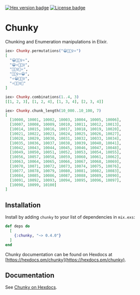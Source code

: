 [![Hex version badge](https://img.shields.io/hexpm/v/chunky.svg)](https://hex.pm/packages/chunky)
[![License badge](https://img.shields.io/hexpm/l/chunky.svg)](https://github.com/patricknevindwyer/chunky/blob/master/LICENSE)

# Chunky

Chunking and Enumeration manipulations in Elixir.

```elixir
iex> Chunky.permutations("😀🤷🏽‍♀️⭐️")
[
  "😀🤷🏽‍♀️⭐️", 
  "😀⭐️🤷🏽‍♀️", 
  "🤷🏽‍♀️😀⭐️", 
  "🤷🏽‍♀️⭐️😀", 
  "⭐️😀🤷🏽‍♀️", 
  "⭐️🤷🏽‍♀️😀"
]

iex> Chunky.combinations(1..4, 3)
[[1, 2, 3], [1, 2, 4], [1, 3, 4], [2, 3, 4]]

iex> Chunky.chunk_length(10_000..10_100, 7)
[
  [10000, 10001, 10002, 10003, 10004, 10005, 10006],
  [10007, 10008, 10009, 10010, 10011, 10012, 10013],
  [10014, 10015, 10016, 10017, 10018, 10019, 10020],
  [10021, 10022, 10023, 10024, 10025, 10026, 10027],
  [10028, 10029, 10030, 10031, 10032, 10033, 10034], 
  [10035, 10036, 10037, 10038, 10039, 10040, 10041],
  [10042, 10043, 10044, 10045, 10046, 10047, 10048],
  [10049, 10050, 10051, 10052, 10053, 10054, 10055],
  [10056, 10057, 10058, 10059, 10060, 10061, 10062],
  [10063, 10064, 10065, 10066, 10067, 10068, 10069],
  [10070, 10071, 10072, 10073, 10074, 10075, 10076],
  [10077, 10078, 10079, 10080, 10081, 10082, 10083],
  [10084, 10085, 10086, 10087, 10088, 10089, 10090],
  [10091, 10092, 10093, 10094, 10095, 10096, 10097],
  [10098, 10099, 10100]
]
```

## Installation

Install by adding `chunky` to your list of dependencies in `mix.exs`:

```elixir
def deps do
  [
    {:chunky, "~> 0.4.0"}
  ]
end
```

Chunky documentation can be found on Hexdocs at [https://hexdocs.pm/chunky](https://hexdocs.pm/chunky).


## Documentation

See [Chunky on Hexdocs](https://hexdocs.pm/chunky).
